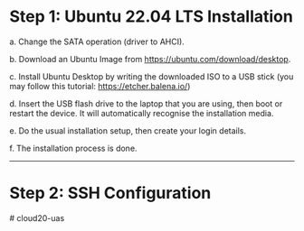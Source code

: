 # Step 1: Ubuntu 22.04 LTS Installation
a. Change the SATA operation (driver to AHCI).

b. Download an Ubuntu Image from https://ubuntu.com/download/desktop. 

c. Install Ubuntu Desktop by writing the downloaded ISO to a USB stick (you may follow this tutorial: https://etcher.balena.io/)

d. Insert the USB flash drive to the laptop that you are using, then boot or restart the device. It will automatically recognise the installation media. 

e. Do the usual installation setup, then create your login details.

f. The installation process is done.

-----------------------------
# Step 2: SSH Configuration


#   c l o u d 2 0 - u a s  
 